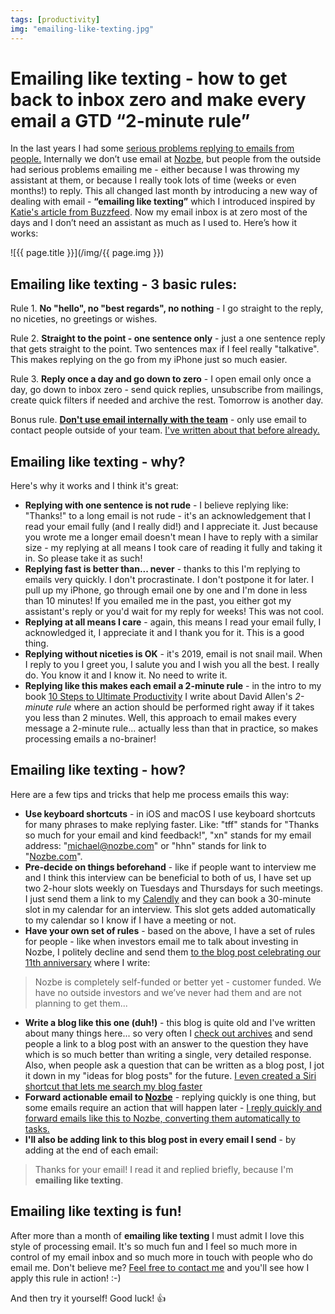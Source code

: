 ```yaml
---
tags: [productivity]
img: "emailing-like-texting.jpg"
---
```


# Emailing like texting - how to get back to inbox zero and make every email a GTD “2-minute rule”

In the last years I had some [serious problems replying to emails from people.](/email) Internally we don’t use email at [Nozbe][n], but people from the outside had serious problems emailing me - either because I was throwing my assistant at them, or because I really took lots of time (weeks or even months!) to reply. This all changed last month by introducing a new way of dealing with email - **“emailing like texting”** which I introduced inspired by [Katie's article from Buzzfeed](https://www.buzzfeednews.com/article/katienotopoulos/i-tried-emailing-like-your-boss). Now my email inbox is at zero most of the days and I don’t need an assistant as much as I used to. Here’s how it works:

<!--More-->

![{{ page.title }}](/img/{{ page.img }})

## Emailing like texting - 3 basic rules:

Rule 1. **No "hello", no "best regards", no nothing** - I go straight to the reply, no niceties, no greetings or wishes.

Rule 2. **Straight to the point - one sentence only** - just a one sentence reply that gets straight to the point. Two sentences max if I feel really "talkative". This makes replying on the go from my iPhone just so much easier.

Rule 3. **Reply once a day and go down to zero** - I open email only once a day, go down to inbox zero - send quick replies, unsubscribe from mailings, create quick filters if needed and archive the rest. Tomorrow is another day.

Bonus rule. [**Don't use email internally with the team**](https://nooffice.org/how-banning-email-improves-team-productivity-f720a169a41d/#.hiyeju9zd) - only use email to contact people outside of your team. [I've written about that before already.](/emailban)

## Emailing like texting - why?

Here's why it works and I think it's great:

* **Replying with one sentence is not rude** - I believe replying like: "Thanks!" to a long email is not rude - it's an acknowledgement that I read your email fully (and I really did!) and I appreciate it. Just because you wrote me a longer email doesn't mean I have to reply with a similar size - my replying at all means I took care of reading it fully and taking it in. So please take it as such!
* **Replying fast is better than... never** - thanks to this I'm replying to emails very quickly. I don't procrastinate. I don't postpone it for later. I pull up my iPhone, go through email one by one and I'm done in less than 10 minutes! If you emailed me in the past, you either got my assistant's reply or you'd wait for my reply for weeks! This was not cool.
* **Replying at all means I care** - again, this means I read your email fully, I acknowledged it, I appreciate it and I thank you for it. This is a good thing.
* **Replying without niceties is OK** - it's 2019, email is not snail mail. When I reply to you I greet you, I salute you and I wish you all the best. I really do. You know it and I know it. No need to write it.
* **Replying like this makes each email a 2-minute rule** - in the intro to my book [10 Steps to Ultimate Productivity](https://productivitycourse.com) I write about David Allen's *2-minute rule* where an action should be performed right away if it takes you less than 2 minutes. Well, this approach to email makes every message a 2-minute rule... actually less than that in practice, so makes processing emails a no-brainer!

## Emailing like texting - how?

Here are a few tips and tricks that help me process emails this way:

* **Use keyboard shortcuts** - in iOS and macOS I use keyboard shortcuts for many phrases to make replying faster. Like: "tff" stands for "Thanks so much for your email and kind feedback!", "xn" stands for my email address: "michael@nozbe.com" or "hhn" stands for link to "[Nozbe.com](https://michael.gratis/nozbe)".
* **Pre-decide on things beforehand** - like if people want to interview me and I think this interview can be beneficial to both of us, I have set up two 2-hour slots weekly on Tuesdays and Thursdays for such meetings. I just send them a link to my [Calendly](https://calendly.com) and they can book a 30-minute slot in my calendar for an interview. This slot gets added automatically to my calendar so I know if I have a meeting or not.
* **Have your own set of rules** - based on the above, I have a set of rules for people - like when investors email me to talk about investing in Nozbe, I politely decline and send them [to the blog post celebrating our 11th anniversary](https://nozbe.com/blog/11-years/) where I write:

> Nozbe is completely self-funded or better yet - customer funded. We have no outside investors and we’ve never had them and are not planning to get them...

* **Write a blog like this one (duh!)** - this blog is quite old and I've written about many things here... so very often I [check out archives](/archive) and send people a link to a blog post with an answer to the question they have which is so much better than writing a single, very detailed response. Also, when people ask a question that can be written as a blog post, I jot it down in my "ideas for blog posts" for the future. [I even created a Siri shortcut that lets me search my blog faster](https://www.icloud.com/shortcuts/113695c83f8147578342213e2fe3da69)
* **Forward actionable email to [Nozbe][n]** - replying quickly is one thing, but some emails require an action that will happen later - [I reply quickly and forward emails like this to Nozbe, converting them automatically to tasks.](https://help.nozbe.com/advanced/email-tasks/#email)
* **I'll also be adding link to this blog post in every email I send** - by adding at the end of each email:

> Thanks for your email! I read it and replied briefly, because I'm **emailing like texting**.

## Emailing like texting is fun!

After more than a month of **emailing like texting** I must admit I love this style of processing email. It's so much fun and I feel so much more in control of my email inbox and so much more in touch with people who do email me. Don't believe me? [Feel free to contact me](/contact) and you'll see how I apply this rule in action! :-)

And then try it yourself! Good luck! 👍 

[n]: https://michael.gratis/nozbe
[p]: /podcast